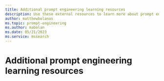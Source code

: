 ```yaml
---
title: Additional prompt engineering learning resources
description: Use these external resources to learn more about prompt engineering
author: matthewbolanos
ms.topic: prompt-engineering
ms.author: mabolan
ms.date: 05/21/2023
ms.service: mssearch
---
```

# Additional prompt engineering learning resources
